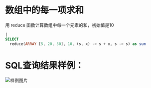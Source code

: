 # 数组中的每一项求和

用 reduce 函数计算数组中每一个元素的和，初始值是10



```SQL
|
SELECT
  reduce(ARRAY [5, 20, 50], 10, (s, x) -> s + x, s -> s) as sum
```

# SQL查询结果样例：

![样例图片](https://img.alicdn.com/tfs/TB1M_hOQXY7gK0jSZKzXXaikpXa-618-248.png)